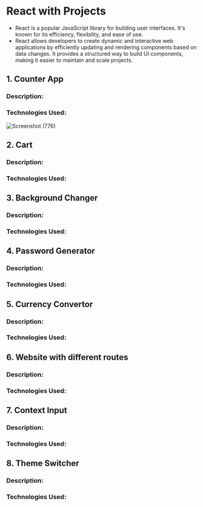 # React with Projects

- React is a popular JavaScript library for building user interfaces. It's known for its efficiency, flexibility, and ease of use.
- React allows developers to create dynamic and interactive web applications by efficiently updating and rendering components based on data changes. It provides a structured way to build UI components, making it easier to maintain and scale projects.

## 1. Counter App
### Description:
### Technologies Used:

![Screenshot (776)](https://github.com/PriyankaBtech/TailwindCSS_with_Projects/assets/109729930/45b7130c-385a-4c1f-b9ae-a6e3d92f95a4)



## 2. Cart
### Description:
### Technologies Used:


## 3. Background Changer
### Description:
### Technologies Used:


## 4. Password Generator
### Description:
### Technologies Used:


## 5. Currency Convertor
### Description:
### Technologies Used:


## 6. Website with different routes
### Description:
### Technologies Used:


## 7. Context Input
### Description:
### Technologies Used:


## 8. Theme Switcher
### Description:
### Technologies Used:



